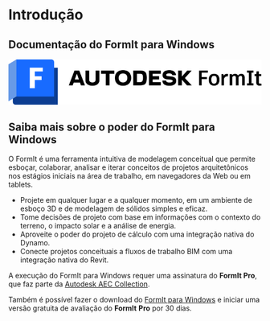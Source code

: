# Introdução

## Documentação do FormIt para Windows

![](<.gitbook/assets/formit intro hero image.png>)

## Saiba mais sobre o poder do FormIt para Windows

O FormIt é uma ferramenta intuitiva de modelagem conceitual que permite esboçar, colaborar, analisar e iterar conceitos de projetos arquitetônicos nos estágios iniciais na área de trabalho, em navegadores da Web ou em tablets.

* Projete em qualquer lugar e a qualquer momento, em um ambiente de esboço 3D e de modelagem de sólidos simples e eficaz.
* Tome decisões de projeto com base em informações com o contexto do terreno, o impacto solar e a análise de energia.
* Aproveite o poder do projeto de cálculo com uma integração nativa do Dynamo.
* Conecte projetos conceituais a fluxos de trabalho BIM com uma integração nativa do Revit.

A execução do FormIt para Windows requer uma assinatura do **FormIt Pro**, que faz parte da [Autodesk AEC Collection](https://www.autodesk.com.br/collections/architecture-engineering-construction/overview).

Também é possível fazer o download do [FormIt para Windows](https://formit.autodesk.com/page/download) e iniciar uma versão gratuita de avaliação do **FormIt** **Pro** por 30 dias.
